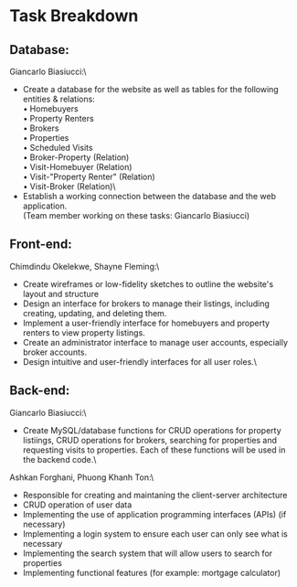 # Task Breakdown

## Database:
Giancarlo Biasiucci:\
- Create a database for the website as well as tables for the following entities & relations:\
  • Homebuyers\
  • Property Renters\
  • Brokers\
  • Properties\
  • Scheduled Visits\
  • Broker-Property (Relation)\
  • Visit-Homebuyer (Relation)\
  • Visit-"Property Renter" (Relation)\
  • Visit-Broker (Relation)\
- Establish a working connection between the database and the web application.\
(Team member working on these tasks: Giancarlo Biasiucci)

## Front-end:
Chimdindu Okelekwe, Shayne Fleming:\
- Create wireframes or low-fidelity sketches to outline the website's layout and structure
- Design an interface for brokers to manage their listings, including creating, updating, and deleting them.
- Implement a user-friendly interface for homebuyers and property renters to view property listings.
- Create an administrator interface to manage user accounts, especially broker accounts.
- Design intuitive and user-friendly interfaces for all user roles.\
  
## Back-end:
Giancarlo Biasiucci:\
- Create MySQL/database functions for CRUD operations for property listiings, CRUD operations for brokers, searching for properties and requesting visits to properties. Each of these functions will be used in the backend code.\

Ashkan Forghani, Phuong Khanh Ton:\
- Responsible for creating and maintaning the client-server architecture
- CRUD operation of user data
- Implementing the use of application programming interfaces (APIs) (if necessary)
- Implementing a login system to ensure each user can only see what is necessary
- Implementing the search system that will allow users to search for properties
- Implementing functional features (for example: mortgage calculator)